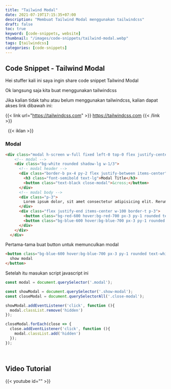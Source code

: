 ```yaml
---
title: "Tailwind Modal"
date: 2021-07-19T17:15:35+07:00
description: "Membuat Tailwind Modal menggunakan tailwindcss"
draft: false
toc: true
keyword: [code-snippets, website]
thumbnail: "/images/code-snippets/tailwind-modal.webp"
tags: [tailwindcss]
categories: [code-snippets]
---
```


## Code Snippet - Tailwind Modal

Hei stuffer kali ini saya ingin share code snippet Tailwind Modal

Ok langsung saja kita buat menggunakan tailwindcss

Jika kalian tidak tahu atau belum menggunakan tailwindcss, kalian dapat akses link dibawah ini:

{{< link url="https://tailwindcss.com" >}}
  https://tailwindcss.com
{{< /link >}}

&nbsp;
{{< iklan >}}
### Modal
```html
<div class="modal h-screen w-full fixed left-0 top-0 flex justify-center items-center bg-black bg-opacity-50 hidden">
    <!-- modal -->
    <div class="bg-white rounded shadow-lg w-1/3">
      <!-- modal header -->
      <div class="border-b px-4 py-2 flex justify-between items-center">
        <h3 class="font-semibold text-lg">Modal Title</h3>
        <button class="text-black close-modal">&cross;</button>
      </div>
      <!-- modal body -->
      <div class="p-3">
        Lorem ipsum dolor, sit amet consectetur adipisicing elit. Rerum, delectus cumque fugiat nemo ducimus quae deserunt cupiditate sapiente incidunt aut accusantium dolore assumenda vitae similique, exercitationem voluptatum praesentium laboriosam nam.
      </div>
      <div class="flex justify-end items-center w-100 border-t p-3">
        <button class="bg-red-600 hover:bg-red-700 px-3 py-1 rounded text-white mr-1 close-modal">Cancel</button>
        <button class="bg-blue-600 hover:bg-blue-700 px-3 py-1 rounded text-white">Oke</button>
      </div>
    </div>
  </div>
```
Pertama-tama buat button untuk memunculkan modal
```html
<button class="bg-blue-600 hover:bg-blue-700 px-3 py-1 rounded text-white m-5 show-modal">
  show modal
</button>
```

Setelah itu masukan script javascript ini
```js
const modal = document.querySelector('.modal');

const showModal = document.querySelector('.show-modal');
const closeModal = document.querySelectorAll('.close-modal');

showModal.addEventListener('click', function (){
  modal.classList.remove('hidden')
});

closeModal.forEach(close => {
  close.addEventListener('click', function (){
    modal.classList.add('hidden')
  });
});
```

&nbsp;

## Video Tutorial
{{< youtube id="" >}}